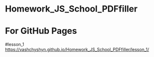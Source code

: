 # Homework_JS_School_PDFfiller
# For GitHub Pages 

#lesson_1
https://vashchyshyn.github.io/Homework_JS_School_PDFfiller/lesson_1/

